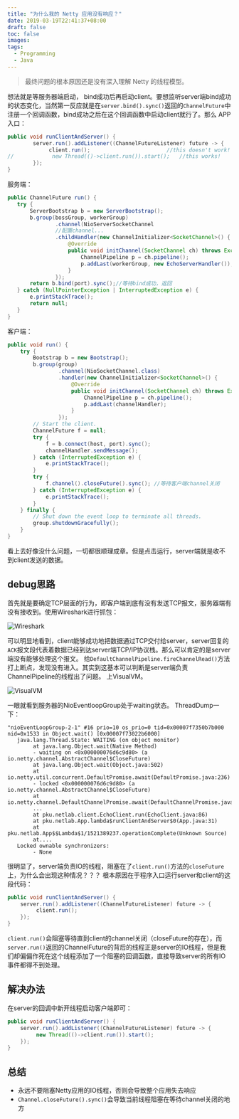 ```yaml
---
title: "为什么我的 Netty 应用没有响应？"
date: 2019-03-19T22:41:37+08:00
draft: false
toc: false
images:
tags: 
  - Programming
  - Java
---
```



> 最终问题的根本原因还是没有深入理解 Netty 的线程模型。 

想法就是等服务器端启动， bind成功后再启动client。要想监听server端bind成功的状态变化，当然第一反应就是在`server.bind().sync()`返回的`ChannelFuture`中注册一个回调函数，bind成功之后在这个回调函数中启动client就行了。那么 APP入口：

```java
public void runClientAndServer() {
        server.run().addListener((ChannelFutureListener) future -> {
             client.run();                        //this doesn't work!
//            new Thread(()->client.run()).start();   //this works!
        });
}
```

服务端：

```java
public ChannelFuture run() {
   try {
       ServerBootstrap b = new ServerBootstrap();
       b.group(bossGroup, workerGroup)
               .channel(NioServerSocketChannel
               //配置channel...
               .childHandler(new ChannelInitializer<SocketChannel>() {
                   @Override
                   public void initChannel(SocketChannel ch) throws Exception {
                       ChannelPipeline p = ch.pipeline();
                       p.addLast(workerGroup, new EchoServerHandler());
                   }
               });
       return b.bind(port).sync();//等待bind成功，返回
   } catch (NullPointerException | InterruptedException e) {
       e.printStackTrace();
       return null;
   }
}
```

客户端：

```java
public void run() {
    try {
        Bootstrap b = new Bootstrap();
        b.group(group)
                .channel(NioSocketChannel.class)
                .handler(new ChannelInitializer<SocketChannel>() {
                    @Override
                    public void initChannel(SocketChannel ch) throws Exception {
                        ChannelPipeline p = ch.pipeline();
                        p.addLast(channelHandler);
                    }
                });
        // Start the client.
        ChannelFuture f = null;
        try {
            f = b.connect(host, port).sync();
            channelHandler.sendMessage();
        } catch (InterruptedException e) {
            e.printStackTrace();
        }
        try {
            f.channel().closeFuture().sync(); //等待客户端channel关闭
        } catch (InterruptedException e) {
            e.printStackTrace();
        }
    } finally {
        // Shut down the event loop to terminate all threads.
        group.shutdownGracefully();
    }
}
```

看上去好像没什么问题，一切都很顺理成章。但是点击运行，server端就是收不到client发送的数据。

## debug思路

首先就是要确定TCP层面的行为，即客户端到底有没有发送TCP报文，服务器端有没有接收到。使用Wireshark进行抓包：

 ![Wireshark](https://cdn.jsdelivr.net/gh/RayneHwang/img-repo/netty-wireshark1.png) 
 
 可以明显地看到，client能够成功地把数据通过TCP交付给server，server回复的`ACK`报文段代表着数据已经到达server端TCP/IP协议栈。那么可以肯定的是server端没有能够处理这个报文。 给`DefaultChannelPipeline.fireChannelRead()`方法打上断点，发现没有进入。其实到这基本可以判断是server端负责ChannelPipeline的线程出了问题。 上VisualVM。
 
  ![VisualVM](https://cdn.jsdelivr.net/gh/RayneHwang/img-repo/netty-visual-vm.png) 
  
  一眼就看到服务器的NioEventloopGroup处于waiting状态。 ThreadDump一下：

```
"nioEventLoopGroup-2-1" #16 prio=10 os_prio=0 tid=0x00007f7350b7b000 nid=0x1533 in Object.wait() [0x00007f73022b6000]
   java.lang.Thread.State: WAITING (on object monitor)
        at java.lang.Object.wait(Native Method)
        - waiting on <0x000000076d6c9d80> (a io.netty.channel.AbstractChannel$CloseFuture)
        at java.lang.Object.wait(Object.java:502)
        at io.netty.util.concurrent.DefaultPromise.await(DefaultPromise.java:236)
        - locked <0x000000076d6c9d80> (a io.netty.channel.AbstractChannel$CloseFuture)
        at io.netty.channel.DefaultChannelPromise.await(DefaultChannelPromise.java:129)
        ...
        at pku.netlab.client.EchoClient.run(EchoClient.java:86)
        at pku.netlab.App.lambda$runClientAndServer$0(App.java:31)
        at pku.netlab.App$$Lambda$1/1521389237.operationComplete(Unknown Source)
        at....
   Locked ownable synchronizers:
        - None
```

很明显了，server端负责IO的线程，阻塞在了`client.run()`方法的`closeFuture`上，为什么会出现这种情况？？？ 根本原因在于程序入口运行server和client的这段代码：

```java
public void runClientAndServer() {
    server.run().addListener((ChannelFutureListener) future -> {
         client.run();       
    });
}
```

`client.run()`会阻塞等待直到client的channel关闭（closeFuture的存在），而`server.run()`返回的ChannelFuture的背后的线程正是server的IO线程，但是我们却偏偏作死在这个线程添加了一个阻塞的回调函数，直接导致server的所有IO事件都得不到处理。

## 解决办法

在server的回调中新开线程启动客户端即可：

```java
public void runClientAndServer() {
    server.run().addListener((ChannelFutureListener) future -> {
         new Thread(()->client.run()).start();
    });
}
```

## 总结

-   永远不要阻塞Netty应用的IO线程，否则会导致整个应用失去响应
-   `Channel.closeFuture().sync()`会导致当前线程阻塞在等待channel关闭的地方